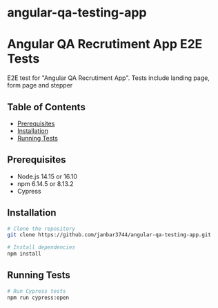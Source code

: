 # angular-qa-testing-app

# Angular QA Recrutiment App E2E Tests 

E2E test for "Angular QA Recrutiment App".
Tests include landing page, form page and stepper

## Table of Contents

- [Prerequisites](#prerequisites)
- [Installation](#installation)
- [Running Tests](#running-tests)

## Prerequisites

- Node.js 14.15 or 16.10
- npm 6.14.5 or 8.13.2
- Cypress

## Installation

```bash
# Clone the repository
git clone https://github.com/janbar3744/angular-qa-testing-app.git

# Install dependencies
npm install
```

## Running Tests
```bash
# Run Cypress tests
npm run cypress:open
```
